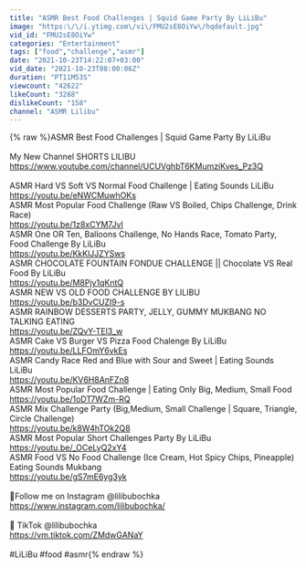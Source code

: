 ```yaml
---
title: "ASMR Best Food Challenges | Squid Game Party By LiLiBu"
image: "https:\/\/i.ytimg.com\/vi\/FMU2sE8OiYw\/hqdefault.jpg"
vid_id: "FMU2sE8OiYw"
categories: "Entertainment"
tags: ["food","challenge","asmr"]
date: "2021-10-23T14:22:07+03:00"
vid_date: "2021-10-23T08:00:06Z"
duration: "PT11M53S"
viewcount: "42622"
likeCount: "3288"
dislikeCount: "158"
channel: "ASMR Lilibu"
---
```

{% raw %}ASMR Best Food Challenges | Squid Game Party By LiLiBu<br /><br />My New Channel SHORTS LILIBU <a rel="nofollow" target="blank" href="https://www.youtube.com/channel/UCUVghbT6KMumziKves_Pz3Q">https://www.youtube.com/channel/UCUVghbT6KMumziKves_Pz3Q</a><br /><br />ASMR Hard VS Soft VS Normal Food Challenge | Eating Sounds LiLiBu<br /><a rel="nofollow" target="blank" href="https://youtu.be/eNWCMuwhOKs">https://youtu.be/eNWCMuwhOKs</a><br />ASMR Most Popular Food Challenge (Raw VS Boiled, Chips Challenge, Drink Race)<br /><a rel="nofollow" target="blank" href="https://youtu.be/1z8xCYM7JvI">https://youtu.be/1z8xCYM7JvI</a><br />ASMR One OR Ten, Balloons Challenge, No Hands Race, Tomato Party, Food Challenge By LiLiBu<br /><a rel="nofollow" target="blank" href="https://youtu.be/KkKlJJZYSws">https://youtu.be/KkKlJJZYSws</a><br />ASMR CHOCOLATE FOUNTAIN FONDUE CHALLENGE || Chocolate VS Real Food By LiLiBu<br /><a rel="nofollow" target="blank" href="https://youtu.be/M8Pjy1qKntQ">https://youtu.be/M8Pjy1qKntQ</a><br />ASMR NEW VS OLD FOOD CHALLENGE BY LILIBU<br /><a rel="nofollow" target="blank" href="https://youtu.be/b3DvCUZI9-s">https://youtu.be/b3DvCUZI9-s</a><br />ASMR RAINBOW DESSERTS PARTY, JELLY, GUMMY MUKBANG NO TALKING EATING<br /><a rel="nofollow" target="blank" href="https://youtu.be/ZQvY-TEl3_w">https://youtu.be/ZQvY-TEl3_w</a><br />ASMR Cake VS Burger VS Pizza Food Chalenge By LiLiBu<br /><a rel="nofollow" target="blank" href="https://youtu.be/LLFOmY6vkEs">https://youtu.be/LLFOmY6vkEs</a><br />ASMR Candy Race Red and Blue with Sour and Sweet | Eating Sounds LiLiBu<br /><a rel="nofollow" target="blank" href="https://youtu.be/KV6H8AnFZn8">https://youtu.be/KV6H8AnFZn8</a><br />ASMR Most Popular Food Challenge | Eating Only Big, Medium, Small Food<br /><a rel="nofollow" target="blank" href="https://youtu.be/1oDT7WZm-RQ">https://youtu.be/1oDT7WZm-RQ</a><br />ASMR Mix Challenge Party (Big,Medium, Small Challenge | Square, Triangle, Circle Challenge)<br /><a rel="nofollow" target="blank" href="https://youtu.be/k8W4hTOk2Q8">https://youtu.be/k8W4hTOk2Q8</a><br />ASMR Most Popular Short Challenges Party By LiLiBu<br /><a rel="nofollow" target="blank" href="https://youtu.be/_OCeLyQ2xY4">https://youtu.be/_OCeLyQ2xY4</a><br />ASMR Food VS No Food Challenge (Ice Cream, Hot Spicy Chips, Pineapple) Eating Sounds Mukbang<br /><a rel="nofollow" target="blank" href="https://youtu.be/gS7mE6yg3yk">https://youtu.be/gS7mE6yg3yk</a><br /><br />🎀Follow me on Instagram @lilibubochka<br /><a rel="nofollow" target="blank" href="https://www.instagram.com/lilibubochka/">https://www.instagram.com/lilibubochka/</a><br /><br />🎵 TikTok @lilibubochka<br /><a rel="nofollow" target="blank" href="https://vm.tiktok.com/ZMdwGANaY">https://vm.tiktok.com/ZMdwGANaY</a><br /><br />#LiLiBu #food #asmr{% endraw %}
